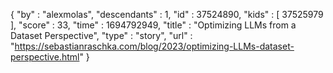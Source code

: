 {
  "by" : "alexmolas",
  "descendants" : 1,
  "id" : 37524890,
  "kids" : [ 37525979 ],
  "score" : 33,
  "time" : 1694792949,
  "title" : "Optimizing LLMs from a Dataset Perspective",
  "type" : "story",
  "url" : "https://sebastianraschka.com/blog/2023/optimizing-LLMs-dataset-perspective.html"
}
